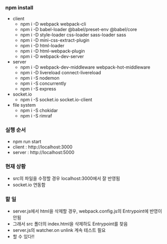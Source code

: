 ### npm install

- client
  - npm i -D webpack webpack-cli
  - npm i -D babel-loader @babel/preset-env @babel/core
  - npm i -D style-loader css-loader sass-loader sass
  - npm i -D mini-css-extract-plugin
  - npm i -D html-loader
  - npm i -D html-webpack-plugin
  - npm i -D webpack-dev-server
- server
  - npm i -D webpack-dev-middleware webpack-hot-middleware
  - npm i -D livereload connect-livereload
  - npm i -S nodemon
  - npm i -S concurrently
  - npm i -S express
- socket.io
  - npm i -S socket.io socket.io-client
- file system
  - npm i -S chokidar
  - npm i -S rimraf

### 실행 순서

- npm run start
- client : http://localhost:3000
- server : http://localhost:5000

### 현재 상황

- src의 파일을 수정할 경우 localhost:3000에서 잘 반영됨
- socket.io 연동함

### 할 일

- server.js에서 html을 삭제할 경우, webpack.config.js의 Entrypoint에 반영이 안됨
- 그래서 src 폴더의 index.html을 삭제하도 Entrypoint를 찾음
- server.js의 watcher.on unlink 계속 테스트 필요
- 할 수 있다!!
